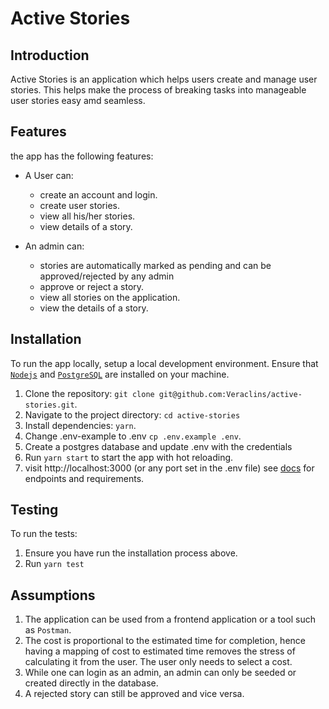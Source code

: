 # Active Stories

## Introduction

Active Stories is an application which helps users create and manage user stories. This helps make the process of breaking tasks into manageable user stories easy amd seamless.

## Features

the app has the following features:

- A User can:

  - create an account and login.
  - create user stories.
  - view all his/her stories.
  - view details of a story.

- An admin can:
  - stories are automatically marked as pending and can be approved/rejected by any admin
  - approve or reject a story.
  - view all stories on the application.
  - view the details of a story.

## Installation

To run the app locally, setup a local development environment. Ensure that [`Nodejs`](https://nodejs.org/en/download/) and [`PostgreSQL`](https://www.postgresql.org/download/) are installed on your machine.

1. Clone the repository: `git clone git@github.com:Veraclins/active-stories.git`.
2. Navigate to the project directory: `cd active-stories`
3. Install dependencies: `yarn`.
4. Change .env-example to .env `cp .env.example .env`.
5. Create a postgres database and update .env with the credentials
6. Run `yarn start` to start the app with hot reloading.
7. visit http://localhost:3000 (or any port set in the .env file) see [docs](https://app.swaggerhub.com/apis-docs/Veraclins-Com/active-stories/1.0.0) for endpoints and requirements.

## Testing

To run the tests:

1. Ensure you have run the installation process above.
2. Run `yarn test`

## Assumptions

1. The application can be used from a frontend application or a tool such as `Postman`.
2. The cost is proportional to the estimated time for completion, hence having a mapping of cost to estimated time removes the stress of calculating it from the user. The user only needs to select a cost.
3. While one can login as an admin, an admin can only be seeded or created directly in the database.
4. A rejected story can still be approved and vice versa.
